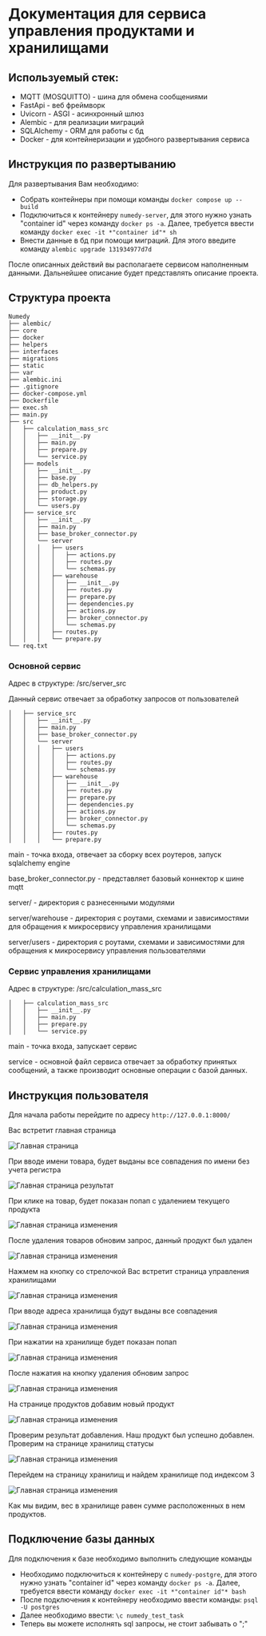 # Документация для сервиса управления продуктами и хранилищами

## Используемый стек:
- MQTT (MOSQUITTO) - шина для обмена сообщениями
- FastApi - веб фреймворк
- Uvicorn - ASGI - асинхронный шлюз
- Alembic - для реализации миграций
- SQLAlchemy - ORM для работы с бд
- Docker - для контейнеризации и удобного развертывания сервиса

## Инструкция по развертыванию
Для развертывания Вам необходимо:
 - Собрать контейнеры при помощи команды `docker compose up --build`
 - Подключиться к контейнеру `numedy-server`, для этого нужно узнать "container id" через команду `docker ps -a`. Далее, требуется ввести команду `docker exec -it *"container id"* sh`  
 - Внести данные в бд при помощи миграций. Для этого введите команду `alembic upgrade 131934977d7d`
  
После описанных действий вы располагаете сервисом наполненным данными. Дальнейшее описание будет представлять описание проекта.

## Структура проекта

```
Numedy
├── alembic/
├── core 
├── docker
├── helpers
├── interfaces
├── migrations
├── static
├── var
├── alembic.ini
├── .gitignore
├── docker-compose.yml
├── Dockerfile
├── exec.sh
├── main.py
├── src
│   ├── calculation_mass_src
│   │   ├── __init__.py
│   │   ├── main.py
│   │   ├── prepare.py
│   │   └── service.py 
│   ├── models
│   │   ├── __init__.py
│   │   ├── base.py
│   │   ├── db_helpers.py
│   │   ├── product.py
│   │   ├── storage.py
│   │   └── users.py
│   ├── service_src
│   │   ├── __init__.py
│   │   ├── main.py
│   │   ├── base_broker_connector.py
│   │   └── server
│   │   │   ├── users
│   │   │   │   ├── actions.py
│   │   │   │   ├── routes.py
│   │   │   │   └── schemas.py
│   │   │   ├── warehouse
│   │   │   │   ├── __init__.py
│   │   │   │   ├── routes.py
│   │   │   │   ├── prepare.py
│   │   │   │   ├── dependencies.py
│   │   │   │   ├── actions.py
│   │   │   │   ├── broker_connector.py
│   │   │   │   └── schemas.py
│   │   │   ├── routes.py
│   │   │   └── prepare.py
└── req.txt
```

### Основной сервис 

Адрес в структуре: /src/server_src

Данный сервис отвечает за обработку запросов от пользователей

```
│   ├── service_src
│   │   ├── __init__.py
│   │   ├── main.py
│   │   ├── base_broker_connector.py
│   │   └── server
│   │   │   ├── users
│   │   │   │   ├── actions.py
│   │   │   │   ├── routes.py
│   │   │   │   └── schemas.py
│   │   │   ├── warehouse
│   │   │   │   ├── __init__.py
│   │   │   │   ├── routes.py
│   │   │   │   ├── prepare.py
│   │   │   │   ├── dependencies.py
│   │   │   │   ├── actions.py
│   │   │   │   ├── broker_connector.py
│   │   │   │   └── schemas.py
│   │   │   ├── routes.py
│   │   │   └── prepare.py
```

main - точка входа, отвечает за сборку всех роутеров, запуск sqlalchemy engine
 
base_broker_connector.py - представляет базовый коннектор к шине mqtt

server/ - директория с разнесенными модулями 

server/warehouse - директория c роутами, схемами и зависимостями для обращения к микросервису управления хранилищами

server/users - директория c роутами, схемами и зависимостями для обращения к микросервису управления пользователями  


### Сервис управления хранилищами 

Адрес в структуре: /src/calculation_mass_src

```
│   ├── calculation_mass_src
│   │   ├── __init__.py
│   │   ├── main.py
│   │   ├── prepare.py
│   │   └── service.py 
```

main - точка входа, запускает сервис

service - основной файл сервиса отвечает за обработку принятых сообщений, а также производит основные операции с базой данных.


## Инструкция пользователя

Для начала работы перейдите по адресу `http://127.0.0.1:8000/`

Вас встретит главная страница

![Главная страница](./readme_images/main_page.png)

При вводе имени товара, будет выданы все совпадения по имени без учета регистра

![Главная страница результат](./readme_images/main_page_result.png)

При клике на товар, будет показан попап с удалением текущего продукта

![Главная страница изменения](./readme_images/main_page_product_chnage.png)

После удаления товаров обновим запрос, данный продукт был удален 

![Главная страница изменения](./readme_images/main_page_after_delete.png)

Нажмем на кнопку со стрелочкой
Вас встретит страница управления хранилищами

![Главная страница изменения](./readme_images/storage_page_clear.png)

При вводе адреса хранилища будут выданы все совпадения 

![Главная страница изменения](./readme_images/storage_page.png)

При нажатии на хранилище будет показан попап

![Главная страница изменения](./readme_images/storage_page_change.png)

После нажатия на кнопку удаления обновим запрос

![Главная страница изменения](./readme_images/storage_page_after_delete.png)

На странице продуктов добавим новый продукт

![Главная страница изменения](./readme_images/main_page_create_product.png)

Проверим результат добавления. Наш продукт был успешно добавлен. Проверим на странице хранилищ статусы

![Главная страница изменения](./readme_images/main_page_after_create_product.png)

Перейдем на страницу хранилищ и найдем хранилище под индексом 3

![Главная страница изменения](./readme_images/storage_page_check_storage.png)

Как мы видим, вес в хранилище равен сумме расположенных в нем продуктов.


## Подключение базы данных

Для подключения к базе необходимо выполнить следующие команды
 - Необходимо подключиться к контейнеру с `numedy-postgre`, для этого нужно узнать "container id" через команду `docker ps -a`. Далее, требуется ввести команду `docker exec -it *"container id"* bash`  
 - После подключения к контейнеру необходимо ввести команды: `psql -U postgres`
 - Далее необходимо ввести: `\с numedy_test_task`
 - Теперь вы можете исполнять sql запросы, не стоит забывать о ";"